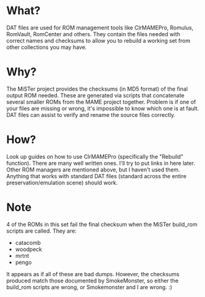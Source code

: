 # What?
DAT files are used for ROM management tools like ClrMAMEPro, Romulus, RomVault, RomCenter and others.  They contain the files needed with correct names and checksums to allow you to rebuild a working set from other collections you may have.

# Why?
The MiSTer project provides the checksums (in MD5 format) of the final output ROM needed.  These are generated via scripts that concatenate several smaller ROMs from the MAME project together.  Problem is if one of your files are missing or wrong, it's impossible to know which one is at fault.  DAT files can assist to verify and rename the source files correctly.

# How?
Look up guides on how to use ClrMAMEPro (specifically the "Rebuild" function).  There are many well written ones.  I'll try to put links in here later.  Other ROM managers are mentioned above, but I haven't used them.  Anything that works with standard DAT files (standard across the entire preservation/emulation scene) should work. 

# Note
4 of the ROMs in this set fail the final checksum when the MiSTer build_rom scripts are called.  They are:
* catacomb
* woodpeck
* mrtnt
* pengo

It appears as if all of these are bad dumps.  However, the checksums produced match those documented by SmokeMonster, so either the build_rom scripts are wrong, or Smokemonster and I are wrong. :)
